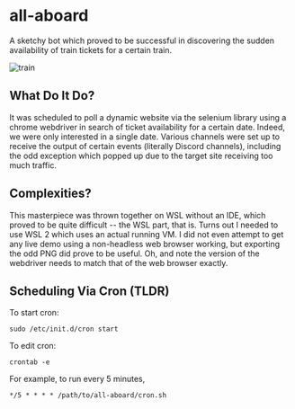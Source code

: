 # all-aboard

A sketchy bot which proved to be successful in discovering the sudden
availability of train tickets for a certain train.

![train](http://clipart-library.com/newhp/0-9960_train-clipart-steam-train-clipart.png)

## What Do It Do?

It was scheduled to poll a dynamic website via the selenium library using a
chrome webdriver in search of ticket availability for a certain date. Indeed,
we were only interested in a single date. Various channels were set up to
receive the output of certain events (literally Discord channels), including
the odd exception which popped up due to the target site receiving too much
traffic.

## Complexities?

This masterpiece was thrown together on WSL without an IDE, which proved to be
quite difficult -- the WSL part, that is. Turns out I needed to use WSL 2 which
uses an actual running VM. I did not even attempt to get any live demo using a
non-headless web browser working, but exporting the odd PNG did prove to be
useful. Oh, and note the version of the webdriver needs to match that of the
web browser exactly.

## Scheduling Via Cron (TLDR)

To start cron:

    sudo /etc/init.d/cron start

To edit cron:

    crontab -e

For example, to run every 5 minutes,

    */5 * * * * /path/to/all-aboard/cron.sh
